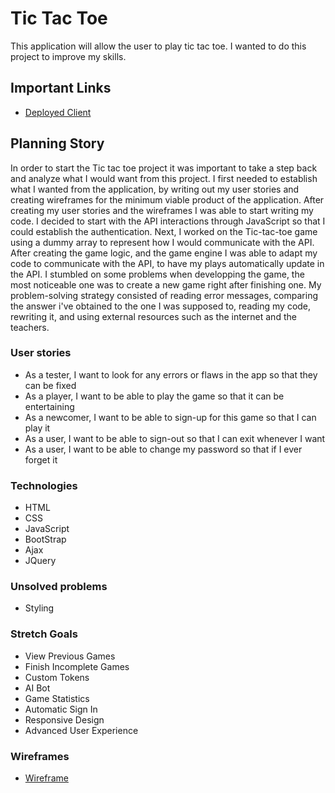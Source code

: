 # Tic Tac Toe

This application will allow the user to play tic tac toe. I wanted to do this project to improve my skills.

## Important Links

- [Deployed Client](https://guyfredw.github.io/Tic-tac-toe-client/)

## Planning Story

In order to start the Tic tac toe project it was important to take a step back and analyze what I would want from this project. I first needed to establish what I wanted from the application, by writing out my user stories and creating wireframes for the minimum viable product of the application. After creating my user stories and the wireframes I was able to start writing my code. I decided to start with the API interactions through JavaScript so that I could establish the authentication. Next, I worked on the Tic-tac-toe game using a dummy array to represent how I would communicate with the API. After creating the game logic, and the game engine I was able to adapt my code to communicate with the API, to have my plays automatically update in the API. I stumbled on some problems when developping the game, the most noticeable one was to create a new game right after finishing one. My problem-solving strategy consisted of reading error messages, comparing the answer i've obtained to the one I was supposed to, reading my code, rewriting it, and using external resources such as the internet and the teachers.

### User stories

- As a tester, I want to look for any errors or flaws in the app so that they can be fixed
- As a player, I want to be able to play the game so that it can be entertaining
- As a newcomer, I want to be able to sign-up for this game so that I can play it
- As a user, I want to be able to sign-out so that I can exit whenever I want
- As a user, I want to be able to change my password so that if I ever forget it

### Technologies

- HTML
- CSS
- JavaScript
- BootStrap
- Ajax
- JQuery

### Unsolved problems

- Styling

### Stretch Goals

- View Previous Games
- Finish Incomplete Games
- Custom Tokens
- AI Bot
- Game Statistics
- Automatic Sign In
- Responsive Design
- Advanced User Experience

### Wireframes

- [Wireframe](https://imgur.com/cdAd3Xf)
